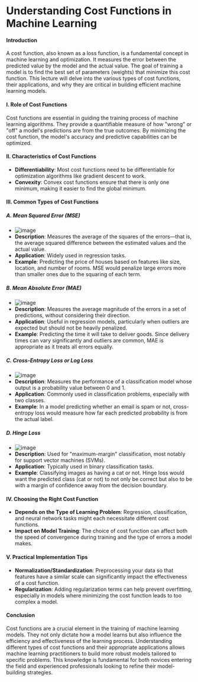 # Understanding Cost Functions in Machine Learning

#### Introduction
A cost function, also known as a loss function, is a fundamental concept in machine learning and optimization. It measures the error between the predicted value by the model and the actual value. The goal of training a model is to find the best set of parameters (weights) that minimize this cost function. This lecture will delve into the various types of cost functions, their applications, and why they are critical in building efficient machine learning models.

#### I. Role of Cost Functions
Cost functions are essential in guiding the training process of machine learning algorithms. They provide a quantifiable measure of how "wrong" or "off" a model's predictions are from the true outcomes. By minimizing the cost function, the model's accuracy and predictive capabilities can be optimized.

#### II. Characteristics of Cost Functions
- **Differentiability**: Most cost functions need to be differentiable for optimization algorithms like gradient descent to work.
- **Convexity**: Convex cost functions ensure that there is only one minimum, making it easier to find the global minimum.

#### III. Common Types of Cost Functions

##### A. Mean Squared Error (MSE)
- ![image](https://github.com/user-attachments/assets/36a70cb1-c94e-45d6-81e0-5a5d83a63e31)
- **Description**: Measures the average of the squares of the errors—that is, the average squared difference between the estimated values and the actual value.
- **Application**: Widely used in regression tasks.
- **Example**: Predicting the price of houses based on features like size, location, and number of rooms. MSE would penalize large errors more than smaller ones due to the squaring of each term.

##### B. Mean Absolute Error (MAE)
- ![image](https://github.com/user-attachments/assets/f4276906-fd22-4ad7-a2e9-4765569c0eb5)
- **Description**: Measures the average magnitude of the errors in a set of predictions, without considering their direction.
- **Application**: Useful in regression models, particularly when outliers are expected but should not be heavily penalized.
- **Example**: Predicting the time it will take to deliver goods. Since delivery times can vary significantly and outliers are common, MAE is appropriate as it treats all errors equally.

##### C. Cross-Entropy Loss or Log Loss
- ![image](https://github.com/user-attachments/assets/c7c12918-ab5e-4385-9e62-72b0d2146a62)
- **Description**: Measures the performance of a classification model whose output is a probability value between 0 and 1.
- **Application**: Commonly used in classification problems, especially with two classes.
- **Example**: In a model predicting whether an email is spam or not, cross-entropy loss would measure how far each predicted probability is from the actual label.

##### D. Hinge Loss
- ![image](https://github.com/user-attachments/assets/ffab70fd-3b45-47e5-987c-6566608d1b92)
- **Description**: Used for "maximum-margin" classification, most notably for support vector machines (SVMs).
- **Application**: Typically used in binary classification tasks.
- **Example**: Classifying images as having a cat or not. Hinge loss would want the predicted class (cat or not) to not only be correct but also to be with a margin of confidence away from the decision boundary.

#### IV. Choosing the Right Cost Function
- **Depends on the Type of Learning Problem**: Regression, classification, and neural network tasks might each necessitate different cost functions.
- **Impact on Model Training**: The choice of cost function can affect both the speed of convergence during training and the type of errors a model makes.

#### V. Practical Implementation Tips
- **Normalization/Standardization**: Preprocessing your data so that features have a similar scale can significantly impact the effectiveness of a cost function.
- **Regularization**: Adding regularization terms can help prevent overfitting, especially in models where minimizing the cost function leads to too complex a model.

#### Conclusion
Cost functions are a crucial element in the training of machine learning models. They not only dictate how a model learns but also influence the efficiency and effectiveness of the learning process. Understanding different types of cost functions and their appropriate applications allows machine learning practitioners to build more robust models tailored to specific problems. This knowledge is fundamental for both novices entering the field and experienced professionals looking to refine their model-building strategies.
